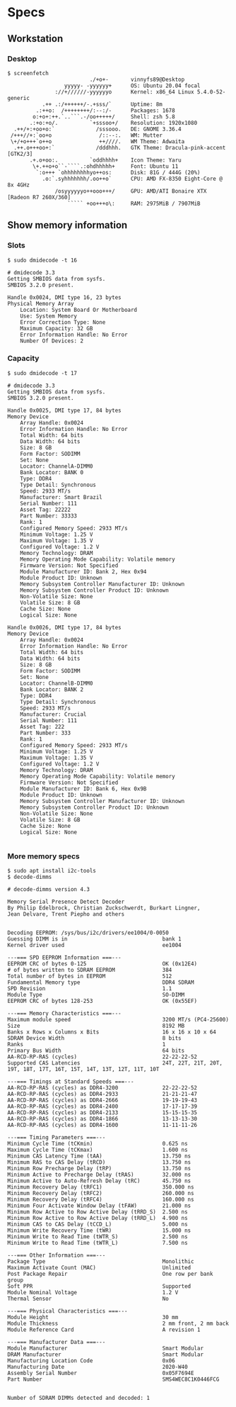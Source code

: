 # Specs

## Workstation

### Desktop

``````
$ screenfetch                 
                          ./+o+-       vinnyfs89@Desktop
                  yyyyy- -yyyyyy+      OS: Ubuntu 20.04 focal
               ://+//////-yyyyyyo      Kernel: x86_64 Linux 5.4.0-52-generic
           .++ .:/++++++/-.+sss/`      Uptime: 8m
         .:++o:  /++++++++/:--:/-      Packages: 1678
        o:+o+:++.`..```.-/oo+++++/     Shell: zsh 5.8
       .:+o:+o/.          `+sssoo+/    Resolution: 1920x1080
  .++/+:+oo+o:`             /sssooo.   DE: GNOME 3.36.4
 /+++//+:`oo+o               /::--:.   WM: Mutter
 \+/+o+++`o++o               ++////.   WM Theme: Adwaita
  .++.o+++oo+:`             /dddhhh.   GTK Theme: Dracula-pink-accent [GTK2/3]
       .+.o+oo:.          `oddhhhh+    Icon Theme: Yaru
        \+.++o+o``-````.:ohdhhhhh+     Font: Ubuntu 11
         `:o+++ `ohhhhhhhhyo++os:      Disk: 81G / 444G (20%)
           .o:`.syhhhhhhh/.oo++o`      CPU: AMD FX-8350 Eight-Core @ 8x 4GHz
               /osyyyyyyo++ooo+++/     GPU: AMD/ATI Bonaire XTX [Radeon R7 260X/360]
                   ````` +oo+++o\:     RAM: 2975MiB / 7907MiB

``````

## Show memory information

### Slots

```
$ sudo dmidecode -t 16      

# dmidecode 3.3
Getting SMBIOS data from sysfs.
SMBIOS 3.2.0 present.

Handle 0x0024, DMI type 16, 23 bytes
Physical Memory Array
	Location: System Board Or Motherboard
	Use: System Memory
	Error Correction Type: None
	Maximum Capacity: 32 GB
	Error Information Handle: No Error
	Number Of Devices: 2
```

### Capacity

```
$ sudo dmidecode -t 17

# dmidecode 3.3
Getting SMBIOS data from sysfs.
SMBIOS 3.2.0 present.

Handle 0x0025, DMI type 17, 84 bytes
Memory Device
	Array Handle: 0x0024
	Error Information Handle: No Error
	Total Width: 64 bits
	Data Width: 64 bits
	Size: 8 GB
	Form Factor: SODIMM
	Set: None
	Locator: ChannelA-DIMM0
	Bank Locator: BANK 0
	Type: DDR4
	Type Detail: Synchronous
	Speed: 2933 MT/s
	Manufacturer: Smart Brazil
	Serial Number: 111
	Asset Tag: 22222
	Part Number: 33333  
	Rank: 1
	Configured Memory Speed: 2933 MT/s
	Minimum Voltage: 1.25 V
	Maximum Voltage: 1.35 V
	Configured Voltage: 1.2 V
	Memory Technology: DRAM
	Memory Operating Mode Capability: Volatile memory
	Firmware Version: Not Specified
	Module Manufacturer ID: Bank 2, Hex 0x94
	Module Product ID: Unknown
	Memory Subsystem Controller Manufacturer ID: Unknown
	Memory Subsystem Controller Product ID: Unknown
	Non-Volatile Size: None
	Volatile Size: 8 GB
	Cache Size: None
	Logical Size: None

Handle 0x0026, DMI type 17, 84 bytes
Memory Device
	Array Handle: 0x0024
	Error Information Handle: No Error
	Total Width: 64 bits
	Data Width: 64 bits
	Size: 8 GB
	Form Factor: SODIMM
	Set: None
	Locator: ChannelB-DIMM0
	Bank Locator: BANK 2
	Type: DDR4
	Type Detail: Synchronous
	Speed: 2933 MT/s
	Manufacturer: Crucial
	Serial Number: 111
	Asset Tag: 222
	Part Number: 333  
	Rank: 1
	Configured Memory Speed: 2933 MT/s
	Minimum Voltage: 1.25 V
	Maximum Voltage: 1.35 V
	Configured Voltage: 1.2 V
	Memory Technology: DRAM
	Memory Operating Mode Capability: Volatile memory
	Firmware Version: Not Specified
	Module Manufacturer ID: Bank 6, Hex 0x9B
	Module Product ID: Unknown
	Memory Subsystem Controller Manufacturer ID: Unknown
	Memory Subsystem Controller Product ID: Unknown
	Non-Volatile Size: None
	Volatile Size: 8 GB
	Cache Size: None
	Logical Size: None


```

### More memory specs

```
$ sudo apt install i2c-tools 
$ decode-dimms

# decode-dimms version 4.3

Memory Serial Presence Detect Decoder
By Philip Edelbrock, Christian Zuckschwerdt, Burkart Lingner,
Jean Delvare, Trent Piepho and others


Decoding EEPROM: /sys/bus/i2c/drivers/ee1004/0-0050
Guessing DIMM is in                              bank 1
Kernel driver used                               ee1004

---=== SPD EEPROM Information ===---
EEPROM CRC of bytes 0-125                        OK (0x12E4)
# of bytes written to SDRAM EEPROM               384
Total number of bytes in EEPROM                  512
Fundamental Memory type                          DDR4 SDRAM
SPD Revision                                     1.1
Module Type                                      SO-DIMM
EEPROM CRC of bytes 128-253                      OK (0x55EF)

---=== Memory Characteristics ===---
Maximum module speed                             3200 MT/s (PC4-25600)
Size                                             8192 MB
Banks x Rows x Columns x Bits                    16 x 16 x 10 x 64
SDRAM Device Width                               8 bits
Ranks                                            1
Primary Bus Width                                64 bits
AA-RCD-RP-RAS (cycles)                           22-22-22-52
Supported CAS Latencies                          24T, 22T, 21T, 20T, 19T, 18T, 17T, 16T, 15T, 14T, 13T, 12T, 11T, 10T

---=== Timings at Standard Speeds ===---
AA-RCD-RP-RAS (cycles) as DDR4-3200              22-22-22-52
AA-RCD-RP-RAS (cycles) as DDR4-2933              21-21-21-47
AA-RCD-RP-RAS (cycles) as DDR4-2666              19-19-19-43
AA-RCD-RP-RAS (cycles) as DDR4-2400              17-17-17-39
AA-RCD-RP-RAS (cycles) as DDR4-2133              15-15-15-35
AA-RCD-RP-RAS (cycles) as DDR4-1866              13-13-13-30
AA-RCD-RP-RAS (cycles) as DDR4-1600              11-11-11-26

---=== Timing Parameters ===---
Minimum Cycle Time (tCKmin)                      0.625 ns
Maximum Cycle Time (tCKmax)                      1.600 ns
Minimum CAS Latency Time (tAA)                   13.750 ns
Minimum RAS to CAS Delay (tRCD)                  13.750 ns
Minimum Row Precharge Delay (tRP)                13.750 ns
Minimum Active to Precharge Delay (tRAS)         32.000 ns
Minimum Active to Auto-Refresh Delay (tRC)       45.750 ns
Minimum Recovery Delay (tRFC1)                   350.000 ns
Minimum Recovery Delay (tRFC2)                   260.000 ns
Minimum Recovery Delay (tRFC4)                   160.000 ns
Minimum Four Activate Window Delay (tFAW)        21.000 ns
Minimum Row Active to Row Active Delay (tRRD_S)  2.500 ns
Minimum Row Active to Row Active Delay (tRRD_L)  4.900 ns
Minimum CAS to CAS Delay (tCCD_L)                5.000 ns
Minimum Write Recovery Time (tWR)                15.000 ns
Minimum Write to Read Time (tWTR_S)              2.500 ns
Minimum Write to Read Time (tWTR_L)              7.500 ns

---=== Other Information ===---
Package Type                                     Monolithic
Maximum Activate Count (MAC)                     Unlimited
Post Package Repair                              One row per bank group
Soft PPR                                         Supported
Module Nominal Voltage                           1.2 V
Thermal Sensor                                   No

---=== Physical Characteristics ===---
Module Height                                    30 mm
Module Thickness                                 2 mm front, 2 mm back
Module Reference Card                            A revision 1

---=== Manufacturer Data ===---
Module Manufacturer                              Smart Modular
DRAM Manufacturer                                Smart Modular
Manufacturing Location Code                      0x06
Manufacturing Date                               2020-W40
Assembly Serial Number                           0x05F7694E
Part Number                                      SMS4WEC8C1K0446FCG  


Number of SDRAM DIMMs detected and decoded: 1

```

